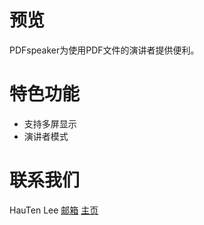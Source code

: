 # 预览
PDFspeaker为使用PDF文件的演讲者提供便利。
# 特色功能
- 支持多屏显示
- 演讲者模式
  
# 联系我们
HauTen Lee  [邮箱](maito:hauten.lee@gmail.com) [主页](https://htlee.net)